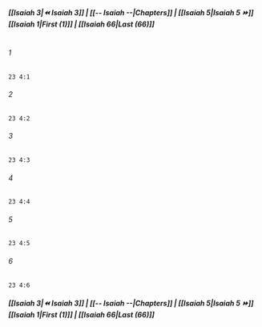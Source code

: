 
##### **[[Isaiah 3|⏪ Isaiah 3]] | [[-- Isaiah --|Chapters]] | [[Isaiah 5|Isaiah 5 ⏩]]**<br>**[[Isaiah 1|First (1)]] | [[Isaiah 66|Last (66)]]**<br><br>

###### 1
``` verse
23 4:1
```
###### 2
``` verse
23 4:2
```
###### 3
``` verse
23 4:3
```
###### 4
``` verse
23 4:4
```
###### 5
``` verse
23 4:5
```
###### 6
``` verse
23 4:6
```

##### **[[Isaiah 3|⏪ Isaiah 3]] | [[-- Isaiah --|Chapters]] | [[Isaiah 5|Isaiah 5 ⏩]]**<br>**[[Isaiah 1|First (1)]] | [[Isaiah 66|Last (66)]]**
